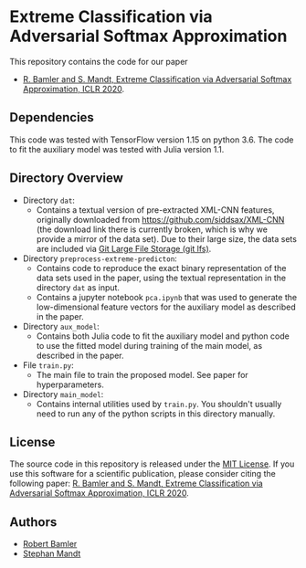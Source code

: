 # Extreme Classification via Adversarial Softmax Approximation

This repository contains the code for our paper
* [R. Bamler and S. Mandt, Extreme Classification via Adversarial Softmax Approximation, ICLR 2020](bamler-mandt-adversarial-neg-sampling-iclr2020.pdf).


## Dependencies

This code was tested with TensorFlow version 1.15 on python 3.6.
The code to fit the auxiliary model was tested with Julia version 1.1.


## Directory Overview

- Directory `dat`:
  - Contains a textual version of pre-extracted XML-CNN features, originally downloaded from https://github.com/siddsax/XML-CNN (the download link there is currently broken, which is why we provide a mirror of the data set).
    Due to their large size, the data sets are included via [Git Large File Storage (git lfs)](https://git-lfs.github.com/).
- Directory `preprocess-extreme-predicton`:
  - Contains code to reproduce the exact binary representation of the data sets used in the paper, using the textual representation in the directory `dat` as input.
  - Contains a jupyter notebook `pca.ipynb` that was used to generate the low-dimensional feature vectors for the auxiliary model as described in the paper.
- Directory `aux_model`:
  - Contains both Julia code to fit the auxiliary model and python code to use the fitted model during training of the main model, as described in the paper.
- File `train.py`:
  - The main file to train the proposed model. See paper for hyperparameters.
- Directory `main_model`:
  - Contains internal utilities used by `train.py`.
    You shouldn't usually need to run any of the python scripts in this directory manually.

## License

The source code in this repository is released under the [MIT License](LICENSE).
If you use this software for a scientific publication, please consider citing the following paper:
[R. Bamler and S. Mandt, Extreme Classification via Adversarial Softmax Approximation, ICLR 2020](bamler-mandt-adversarial-neg-sampling-iclr2020.pdf).


## Authors

* [Robert Bamler](https://robamler.github.io)
* [Stephan Mandt](http://www.stephanmandt.com/)
